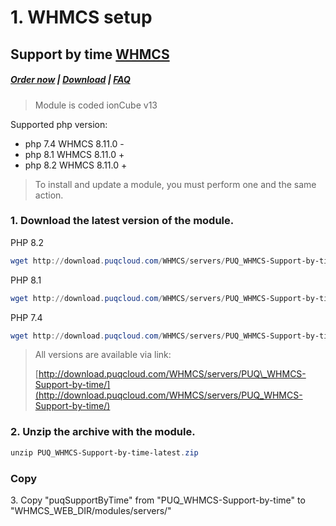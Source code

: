 # 1. WHMCS setup

## Support by time **[WHMCS](https://puqcloud.com/link.php?id=77)**

#####  [Order now](https://puqcloud.com/index.php?rp=/store/whmcs-module-support-by-time) | [Download](https://download.puqcloud.com/WHMCS/servers/PUQ_WHMCS-Support-by-time/) | [FAQ](https://faq.puqcloud.com/)

> Module is coded ionCube v13

Supported php version:
- php 7.4 WHMCS 8.11.0 -
- php 8.1 WHMCS 8.11.0 +
- php 8.2 WHMCS 8.11.0 +

>To install and update a module, you must perform one and the same action.

### 1. Download the latest version of the module.

PHP 8.2

```Powershell
wget http://download.puqcloud.com/WHMCS/servers/PUQ_WHMCS-Support-by-time/php82/PUQ_WHMCS-Support-by-time-latest.zip
```

PHP 8.1

```Powershell
wget http://download.puqcloud.com/WHMCS/servers/PUQ_WHMCS-Support-by-time/php81/PUQ_WHMCS-Support-by-time-latest.zip
```

PHP 7.4

```Powershell
wget http://download.puqcloud.com/WHMCS/servers/PUQ_WHMCS-Support-by-time/php74/PUQ_WHMCS-Support-by-time-latest.zip
```

>All versions are available via link:
>
>[http://download.puqcloud.com/WHMCS/servers/PUQ\_WHMCS-Support-by-time/](http://download.puqcloud.com/WHMCS/servers/PUQ_WHMCS-Support-by-time/)

### 2\. Unzip the archive with the module.

```Powershell
unzip PUQ_WHMCS-Support-by-time-latest.zip
```

### Copy

3\. Copy "puqSupportByTime" from "PUQ\_WHMCS-Support-by-time" to "WHMCS\_WEB\_DIR/modules/servers/"
